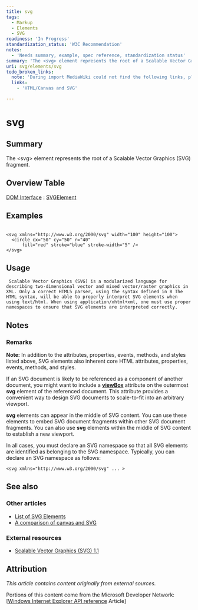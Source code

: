 ```yaml
---
title: svg
tags:
  - Markup
  - Elements
  - SVG
readiness: 'In Progress'
standardization_status: 'W3C Recommendation'
notes:
  - 'Needs summary, example, spec reference, standardization status'
summary: 'The <svg> element represents the root of a Scalable Vector Graphics (SVG) fragment.'
uri: svg/elements/svg
todo_broken_links:
  note: 'During import MediaWiki could not find the following links, please fix and adjust this list.'
  links:
    - 'HTML/Canvas and SVG'

---
```

# svg

## Summary

The \<svg\> element represents the root of a Scalable Vector Graphics (SVG) fragment.

## Overview Table

[DOM Interface](/dom/interface)
:   [SVGElement](/svg/objects/SVGElement)

## Examples

``` {.html}

<svg xmlns="http://www.w3.org/2000/svg" width="100" height="100">
  <circle cx="50" cy="50" r="40"
      fill="red" stroke="blue" stroke-width="5" />
</svg>
```

## Usage

     Scalable Vector Graphics (SVG) is a modularized language for describing two-dimensional vector and mixed vector/raster graphics in XML. Only a correct HTML5 parser, using the syntax defined in 8 The HTML syntax, will be able to properly interpret SVG elements when using text/html. When using application/xhtml+xml, one must use proper namespaces to ensure that SVG elements are interpreted correctly.

## Notes

### Remarks

**Note:** In addition to the attributes, properties, events, methods, and styles listed above, SVG elements also inherent core HTML attributes, properties, events, methods, and styles.

If an SVG document is likely to be referenced as a component of another document, you might want to include a [**viewBox**](/svg/properties/viewBox) attribute on the outermost **svg** element of the referenced document. This attribute provides a convenient way to design SVG documents to scale-to-fit into an arbitrary viewport.

**svg** elements can appear in the middle of SVG content. You can use these elements to embed SVG document fragments within other SVG document fragments. You can also use **svg** elements within the middle of SVG content to establish a new viewport.

In all cases, you must declare an SVG namespace so that all SVG elements are identified as belonging to the SVG namespace. Typically, you can declare an SVG namespace as follows:

    <svg xmlns="http://www.w3.org/2000/svg" ... >

## See also

### Other articles

-   [List of SVG Elements](/svg/elements)
-   [A comparison of canvas and SVG](/w/index.php?title=HTML/Canvas_and_SVG&action=edit&redlink=1)

### External resources

-   [Scalable Vector Graphics (SVG) 1.1](http://www.w3.org/TR/SVG11/)

## Attribution

*This article contains content originally from external sources.*

Portions of this content come from the Microsoft Developer Network: [[Windows Internet Explorer API reference](http://msdn.microsoft.com/en-us/library/ie/hh828809%28v=vs.85%29.aspx) Article]

